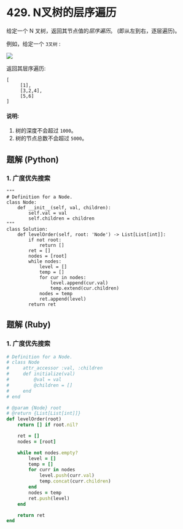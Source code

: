 # 429. N叉树的层序遍历
给定一个 N 叉树，返回其节点值的*层序遍历*。 (即从左到右，逐层遍历)。

例如，给定一个 ```3叉树``` :

![](https://assets.leetcode-cn.com/aliyun-lc-upload/uploads/2018/10/12/narytreeexample.png)

返回其层序遍历:
```
[
     [1],
     [3,2,4],
     [5,6]
]
```

#### 说明:
1. 树的深度不会超过 ```1000```。
2. 树的节点总数不会超过 ```5000```。

## 题解 (Python)

### 1. 广度优先搜索
```Python3
"""
# Definition for a Node.
class Node:
    def __init__(self, val, children):
        self.val = val
        self.children = children
"""
class Solution:
    def levelOrder(self, root: 'Node') -> List[List[int]]:
        if not root:
            return []
        ret = []
        nodes = [root]
        while nodes:
            level = []
            temp = []
            for cur in nodes:
                level.append(cur.val)
                temp.extend(cur.children)
            nodes = temp
            ret.append(level)
        return ret
```

## 题解 (Ruby)

### 1. 广度优先搜索
```Ruby
# Definition for a Node.
# class Node
#     attr_accessor :val, :children
#     def initialize(val)
#         @val = val
#         @children = []
#     end
# end

# @param {Node} root
# @return {List[List[int]]}
def levelOrder(root)
    return [] if root.nil?

    ret = []
    nodes = [root]

    while not nodes.empty?
        level = []
        temp = []
        for curr in nodes
            level.push(curr.val)
            temp.concat(curr.children)
        end
        nodes = temp
        ret.push(level)
    end

    return ret
end
```
